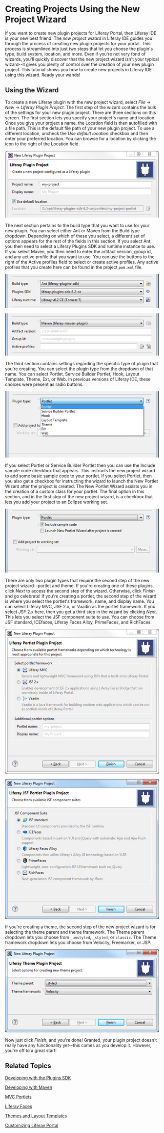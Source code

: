 # Creating Projects Using the New Project Wizard

If you want to create new plugin projects for Liferay Portal, then Liferay IDE 
is your new best friend. The *new project wizard* in Liferay IDE guides you 
through the process of creating new plugin projects for your portal. This 
process is streamlined into just two steps that let you choose the plugin's 
type, build system, location, and more. Even if you're not very fond of wizards, 
you'll quickly discover that the new project wizard isn't your typical 
wizard--it gives you plenty of control over the creation of your new plugin 
project. This tutorial shows you how to create new projects in Liferay IDE using 
this wizard. Ready your wands!

## Using the Wizard

To create a new Liferay plugin with the new project wizard, select 
*File* &rarr; *New* &rarr; *Liferay Plugin Project*. The first step of the 
wizard contains the bulk of the settings for your new plugin project. There are 
three sections on this screen. The first section lets you specify your project's 
name and location. Once you give your project a name, the Location field is then 
autofilled with a file path. This is the default file path of your new plugin 
project. To use a different location, uncheck the *Use default location* 
checkbox and then enter your preferred location. You can browse for a location 
by clicking the icon to the right of the Location field.

![Figure 1: The first section of the new project wizard lets you specify your project's name and location on disk.](../../images/liferay-ide-new-plugin-name-loc.png)

The next section pertains to the build type that you want to use for your new 
plugin. You can select either Ant or Maven from the Build type dropdown. 
Depending on which of these you select, a different set of options appears for 
the rest of the fields in this section. If you select Ant, you then need to 
select a Liferay Plugins SDK and runtime instance to use. If you select Maven, 
you then need to enter the artifact version, group id, and any active profile 
that you want to use. You can use the buttons to the right of the Active 
profiles field to select or create active profiles. Any active profiles that you 
create here can be found in the project `pom.xml` file. 

![Figure 2: When you select Ant as the build type, you need to also specify a Liferay Plugins SDK and runtime.](../../images/liferay-ide-build-type-ant.png)

![Figure 3: When you select Maven as the build type, enter the artifact version, group id, and active profile.](../../images/liferay-ide-build-type-maven.png)

The third section contains settings regarding the specific type of plugin that 
you're creating. You can select the plugin type from the dropdown of that name. 
You can select Portlet, Service Builder Portlet, Hook, Layout Template, Theme, 
Ext, or Web. In previous versions of Liferay IDE, these choices were present as 
radio buttons.

![Figure 4: The Plugin type dropdown lets you specify the type of plugin project to create.](../../images/liferay-ide-new-plugin-type.png)

If you select Portlet or Service Builder Portlet then you can use the Include 
sample code checkbox that appears. This instructs the new project wizard to add 
some basic sample code to your portlet. If you select Portlet, then you also get 
a checkbox for instructing the wizard to launch the New Portlet Wizard after the 
project is created. The New Portlet Wizard assists you in the creation of a 
custom class for your portlet. The final option in this section, and in the 
first step of the new project wizard, is a checkbox that lets you add your 
project to an Eclipse working set.

![Figure 5: When Portlet is selected from the dropdown, two checkboxes appear with additional options.](../../images/liferay-ide-new-plugin-portlet.png)

There are only two plugin types that require the second step of the new project 
wizard--portlet and theme. If you're creating one of these plugins, click *Next* 
to access the second step of the wizard. Otherwise, click *Finish* and go 
celebrate! If you're creating a portlet, the second step of the wizard is where 
you select the portlet's framework, name, and display name. You can select 
Liferay MVC, JSF 2.x, or Vaadin as the portlet framework. If you select JSF 2.x 
here, then you get a third step in the wizard by clicking *Next*. This lets you 
select the JSF component suite to use. You can choose from JSF standard, 
ICEfaces, Liferay Faces Alloy, PrimeFaces, and RichFaces.

![Figure 6: When creating a portlet, step two of the wizard lets you select the portlet framework to use.](../../images/liferay-ide-new-plugin-portlet-fw.png)

![Figure 7: Selecting the component suite in a JSF 2.x portlet.](../../images/liferay-ide-new-plugin-jsf.png)

If you're creating a theme, the second step of the new project wizard is for 
selecting the theme parent and theme framework. The Theme parent dropdown lets 
you choose from `_unstyled`, `_styled`, or `classic`. The Theme framework 
dropdown lets you choose from Velocity, Freemarker, or JSP.

![Figure 8: When creating a theme, step two of the wizard lets you select the theme's parent and framework.](../../images/liferay-ide-new-plugin-theme-fw.png)

Now just click *Finish*, and you're done! Granted, your plugin project doesn't 
really have any functionality yet--this comes as you develop it. However, you're 
off to a great start!

## Related Topics

[Developing with the Plugins SDK](/develop/tutorials/-/knowledge_base/plugins-sdk)

[Developing with Maven](/develop/tutorials/-/knowledge_base/maven)

[MVC Portlets](/develop/tutorials/-/knowledge_base/developing-jsp-portlets-using-liferay-mvc)

[Liferay Faces](/develop/tutorials/-/knowledge_base/liferay-faces-jsf-portlets)

[Themes and Layout Templates](/develop/tutorials/-/knowledge_base/themes-and-layout-templates)

[Customizing Liferay Portal](/develop/tutorials/-/knowledge_base/customizing-liferay-portal)
